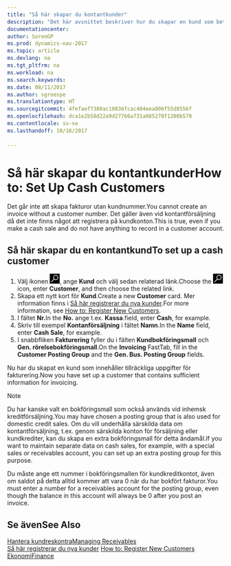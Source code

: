```yaml
---
title: "Så här skapar du kontantkunder"
description: "Det här avsnittet beskriver hur du skapar en kund som betalar kontant."
documentationcenter: 
author: SorenGP
ms.prod: dynamics-nav-2017
ms.topic: article
ms.devlang: na
ms.tgt_pltfrm: na
ms.workload: na
ms.search.keywords: 
ms.date: 08/11/2017
ms.author: sgroespe
ms.translationtype: HT
ms.sourcegitcommit: 4fefaef7380ac10836fcac404eea006f55d8556f
ms.openlocfilehash: dca1e2b58d22a9d27766a731a085278f1200b570
ms.contentlocale: sv-se
ms.lasthandoff: 10/16/2017

---
```

# <a name="how-to-set-up-cash-customers"></a><span data-ttu-id="03769-103">Så här skapar du kontantkunder</span><span class="sxs-lookup"><span data-stu-id="03769-103">How to: Set Up Cash Customers</span></span>
<span data-ttu-id="03769-104">Det går inte att skapa fakturor utan kundnummer.</span><span class="sxs-lookup"><span data-stu-id="03769-104">You cannot create an invoice without a customer number.</span></span> <span data-ttu-id="03769-105">Det gäller även vid kontantförsäljning då det inte finns något att registrera på kundkonton.</span><span class="sxs-lookup"><span data-stu-id="03769-105">This is true, even if you make a cash sale and do not have anything to record in a customer account.</span></span>  

## <a name="to-set-up-a-cash-customer"></a><span data-ttu-id="03769-106">Så här skapar du en kontantkund</span><span class="sxs-lookup"><span data-stu-id="03769-106">To set up a cash customer</span></span>  
1.  <span data-ttu-id="03769-107">Välj ikonen ![Söka efter sida eller rapport](media/ui-search/search_small.png "ikonen Söka efter sida eller rapport"), ange **Kund** och välj sedan relaterad länk.</span><span class="sxs-lookup"><span data-stu-id="03769-107">Choose the ![Search for Page or Report](media/ui-search/search_small.png "Search for Page or Report icon") icon, enter **Customer**, and then choose the related link.</span></span>  
2.  <span data-ttu-id="03769-108">Skapa ett nytt kort för **Kund**.</span><span class="sxs-lookup"><span data-stu-id="03769-108">Create a new **Customer** card.</span></span> <span data-ttu-id="03769-109">Mer information finns i [Så här registrerar du nya kunder](sales-how-register-new-customers.md).</span><span class="sxs-lookup"><span data-stu-id="03769-109">For more information, see [How to: Register New Customers](sales-how-register-new-customers.md).</span></span>
3.  <span data-ttu-id="03769-110">I fältet **Nr.**</span><span class="sxs-lookup"><span data-stu-id="03769-110">In the **No.**</span></span> <span data-ttu-id="03769-111">ange t.ex. **Kassa**.</span><span class="sxs-lookup"><span data-stu-id="03769-111">field, enter **Cash**, for example.</span></span>  
4.  <span data-ttu-id="03769-112">Skriv till exempel **Kontanförsäljning** i fältet **Namn**.</span><span class="sxs-lookup"><span data-stu-id="03769-112">In the **Name** field, enter **Cash Sale**, for example.</span></span>  
5.  <span data-ttu-id="03769-113">I snabbfliken **Fakturering** fyller du i fälten **Kundbokföringsmall** och **Gen. rörelsebokföringsmall**.</span><span class="sxs-lookup"><span data-stu-id="03769-113">On the **Invoicing** FastTab, fill in the **Customer Posting Group** and the **Gen. Bus. Posting Group** fields.</span></span>  

 <span data-ttu-id="03769-114">Nu har du skapat en kund som innehåller tillräckliga uppgifter för fakturering.</span><span class="sxs-lookup"><span data-stu-id="03769-114">Now you have set up a customer that contains sufficient information for invoicing.</span></span>  

> [!NOTE]  
>  <span data-ttu-id="03769-115">Du har kanske valt en bokföringsmall som också används vid inhemsk kreditförsäljning.</span><span class="sxs-lookup"><span data-stu-id="03769-115">You may have chosen a posting group that is also used for domestic credit sales.</span></span> <span data-ttu-id="03769-116">Om du vill underhålla särskilda data om kontantförsäljning, t.ex. genom särskilda konton för försäljning eller kundkrediter, kan du skapa en extra bokföringsmall för detta ändamål.</span><span class="sxs-lookup"><span data-stu-id="03769-116">If you want to maintain separate data on cash sales, for example, with a special sales or receivables account, you can set up an extra posting group for this purpose.</span></span>  
>   
>  <span data-ttu-id="03769-117">Du måste ange ett nummer i bokföringsmallen för kundkreditkontot, även om saldot på detta alltid kommer att vara 0 när du har bokfört fakturor.</span><span class="sxs-lookup"><span data-stu-id="03769-117">You must enter a number for a receivables account for the posting group, even though the balance in this account will always be 0 after you post an invoice.</span></span>  

## <a name="see-also"></a><span data-ttu-id="03769-118">Se även</span><span class="sxs-lookup"><span data-stu-id="03769-118">See Also</span></span>
[<span data-ttu-id="03769-119">Hantera kundreskontra</span><span class="sxs-lookup"><span data-stu-id="03769-119">Managing Receivables</span></span>](receivables-manage-receivables.md)  
<span data-ttu-id="03769-120">[Så här registrerar du nya kunder](sales-how-register-new-customers.md)  </span><span class="sxs-lookup"><span data-stu-id="03769-120">[How to: Register New Customers](sales-how-register-new-customers.md)  </span></span>  
[<span data-ttu-id="03769-121">Ekonomi</span><span class="sxs-lookup"><span data-stu-id="03769-121">Finance</span></span>](finance.md)  


